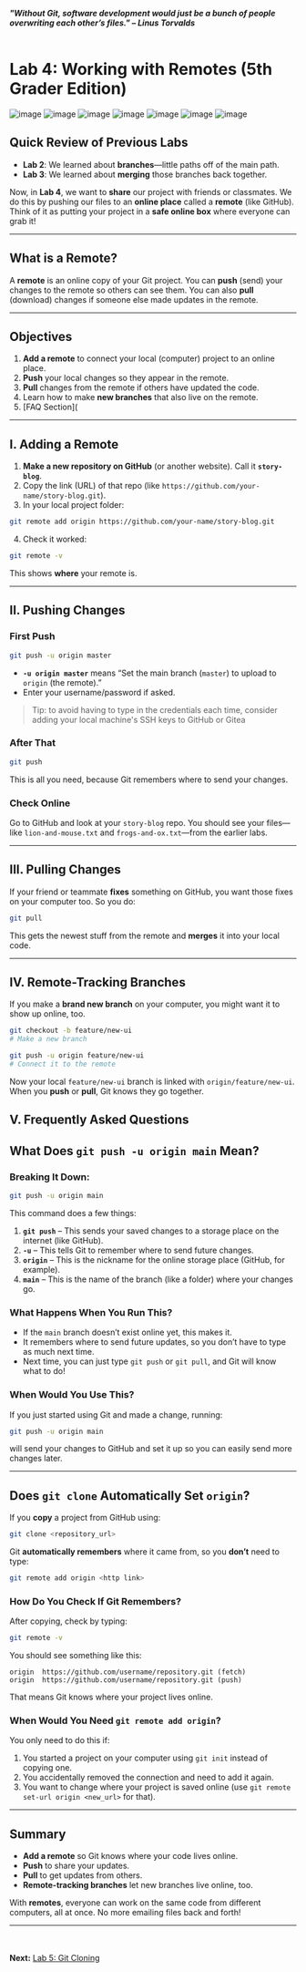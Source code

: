***"Without Git, software development would just be a bunch of people overwriting each other’s files." – Linus Torvalds***
<br><br>

# Lab 4: Working with Remotes (5th Grader Edition)

![image](https://github.com/user-attachments/assets/f9400c6a-b5cd-4207-9cb2-0b6a00ab6fd0)
![image](https://github.com/user-attachments/assets/0dc19ba3-d044-4081-abb7-0e33af541627)
![image](https://github.com/user-attachments/assets/3aefaf69-ed0e-4994-b83b-834cbae0275e)
![image](https://github.com/user-attachments/assets/ac18bc45-77f6-4083-b72c-e2b35567196a)
![image](https://github.com/user-attachments/assets/8e509219-b045-429d-bda1-3fc29ca76d1b)
![image](https://github.com/user-attachments/assets/e776eb96-121e-4059-9f73-352294418164)
![image](https://github.com/user-attachments/assets/499fffd7-7553-489e-bcb5-38af95f89539)

## Quick Review of Previous Labs
- **Lab 2**: We learned about **branches**—little paths off of the main path.
- **Lab 3**: We learned about **merging** those branches back together.

Now, in **Lab 4**, we want to **share** our project with friends or classmates. We do this by pushing our files to an **online place** called a **remote** (like GitHub). Think of it as putting your project in a **safe online box** where everyone can grab it!

---

## What is a Remote?
A **remote** is an online copy of your Git project. You can **push** (send) your changes to the remote so others can see them. You can also **pull** (download) changes if someone else made updates in the remote.

---

## Objectives
1. **Add a remote** to connect your local (computer) project to an online place.
2. **Push** your local changes so they appear in the remote.
3. **Pull** changes from the remote if others have updated the code.
4. Learn how to make **new branches** that also live on the remote.
5. [FAQ Section](

---

## I. Adding a Remote
1. **Make a new repository on GitHub** (or another website). Call it **`story-blog`**.
2. Copy the link (URL) of that repo (like `https://github.com/your-name/story-blog.git`).
3. In your local project folder:

```bash
git remote add origin https://github.com/your-name/story-blog.git
```

4. Check it worked:
```bash
git remote -v
```
This shows **where** your remote is.

---

## II. Pushing Changes

### First Push
```bash
git push -u origin master
```
- **`-u origin master`** means “Set the main branch (`master`) to upload to `origin` (the remote).”
- Enter your username/password if asked.
>Tip: to avoid having to type in the credentials each time, consider adding your local machine's SSH keys to GitHub or Gitea

### After That
```bash
git push
```
This is all you need, because Git remembers where to send your changes.

### Check Online
Go to GitHub and look at your `story-blog` repo. You should see your files—like `lion-and-mouse.txt` and `frogs-and-ox.txt`—from the earlier labs.

---

## III. Pulling Changes
If your friend or teammate **fixes** something on GitHub, you want those fixes on your computer too. So you do:

```bash
git pull
```

This gets the newest stuff from the remote and **merges** it into your local code.

---

## IV. Remote-Tracking Branches
If you make a **brand new branch** on your computer, you might want it to show up online, too.

```bash
git checkout -b feature/new-ui
# Make a new branch

git push -u origin feature/new-ui
# Connect it to the remote
```

Now your local `feature/new-ui` branch is linked with `origin/feature/new-ui`. When you **push** or **pull**, Git knows they go together.

## V. Frequently Asked Questions
## What Does `git push -u origin main` Mean?

### Breaking It Down:

```bash
git push -u origin main
```

This command does a few things:

1. **`git push`** – This sends your saved changes to a storage place on the internet (like GitHub).
2. **`-u`** – This tells Git to remember where to send future changes.
3. **`origin`** – This is the nickname for the online storage place (GitHub, for example).
4. **`main`** – This is the name of the branch (like a folder) where your changes go.

### What Happens When You Run This?
- If the `main` branch doesn’t exist online yet, this makes it.
- It remembers where to send future updates, so you don’t have to type as much next time.
- Next time, you can just type `git push` or `git pull`, and Git will know what to do!

### When Would You Use This?
If you just started using Git and made a change, running:

```bash
git push -u origin main
```

will send your changes to GitHub and set it up so you can easily send more changes later.

---

## Does `git clone` Automatically Set `origin`?

If you **copy** a project from GitHub using:

```bash
git clone <repository_url>
```

Git **automatically remembers** where it came from, so you **don’t** need to type:

```bash
git remote add origin <http link>
```

### How Do You Check If Git Remembers?

After copying, check by typing:

```bash
git remote -v
```

You should see something like this:

```
origin  https://github.com/username/repository.git (fetch)
origin  https://github.com/username/repository.git (push)
```

That means Git knows where your project lives online.

### When Would You Need `git remote add origin`?
You only need to do this if:
1. You started a project on your computer using `git init` instead of copying one.
2. You accidentally removed the connection and need to add it again.
3. You want to change where your project is saved online (use `git remote set-url origin <new_url>` for that).

---

## Summary
- **Add a remote** so Git knows where your code lives online.
- **Push** to share your updates.
- **Pull** to get updates from others.
- **Remote-tracking branches** let new branches live online, too.

With **remotes**, everyone can work on the same code from different computers, all at once. No more emailing files back and forth!

---

<br><br>
**Next:** [Lab 5: Git Cloning](05_git_cloning.md)

